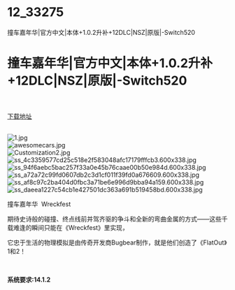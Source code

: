 # 12_33275
撞车嘉年华|官方中文|本体+1.0.2升补+12DLC|NSZ|原版|-Switch520
# 撞车嘉年华|官方中文|本体+1.0.2升补+12DLC|NSZ|原版|-Switch520
 <br/></br>
[下载地址](https://www.switch520.cc/article/33275 "下载地址")
<br/></br>

<p><img title="1.jpg" src="https://www.switch520.cc/muke_img/2022_06_22_ec1293286c2bf.jpg" alt="1.jpg"><br>
<img title="awesomecars.jpg" src="https://www.switch520.cc/muke_img/2022_06_22_ed8de80fd441e.jpg" alt="awesomecars.jpg"><br>
<img title="Customization2.jpg" src="https://www.switch520.cc/muke_img/2022_06_22_e411c1655ce9d.jpg" alt="Customization2.jpg"><br>
<img title="ss_4c3359577cd25c518e2f583048afc17179fffcb3.600x338.jpg" src="https://www.switch520.cc/muke_img/2022_06_22_e0e0c03c14094.jpg" alt="ss_4c3359577cd25c518e2f583048afc17179fffcb3.600x338.jpg"><br>
<img title="ss_94f6aebc5bac257f33a0e45b76caae00b50e984d.600x338.jpg" src="https://www.switch520.cc/muke_img/2022_06_22_0e0cdb27b9e06.jpg" alt="ss_94f6aebc5bac257f33a0e45b76caae00b50e984d.600x338.jpg"><br>
<img title="ss_a72a72c99fd0607db2c3d1cf011f39fd0a676609.600x338.jpg" src="https://www.switch520.cc/muke_img/2022_06_22_9ee684dc35404.jpg" alt="ss_a72a72c99fd0607db2c3d1cf011f39fd0a676609.600x338.jpg"><br>
<img title="ss_af8c97c2ba404d0fbc3a71be6e996d9bba94a159.600x338.jpg" src="https://www.switch520.cc/muke_img/2022_06_22_17de5bb002955.jpg" alt="ss_af8c97c2ba404d0fbc3a71be6e996d9bba94a159.600x338.jpg"><br>
<img title="ss_daeea1227c54cb1e427501dc363a691b519458bd.600x338.jpg" src="https://www.switch520.cc/muke_img/2022_06_22_d0127ef3399d2.jpg" alt="ss_daeea1227c54cb1e427501dc363a691b519458bd.600x338.jpg"></p>
<p>撞车嘉年华&nbsp; Wreckfest</p>
<p>期待史诗般的碰撞、终点线前并驾齐驱的争斗和全新的弯曲金属的方式——这些千载难逢的瞬间只能在《Wreckfest》里实现，</p>
<p>它忠于生活的物理模拟是由传奇开发商Bugbear制作，就是他们创造了《FlatOut》1和2！</p>
<p>&nbsp;</p>
<p><strong>系统要求:14.1.2</strong></p>



